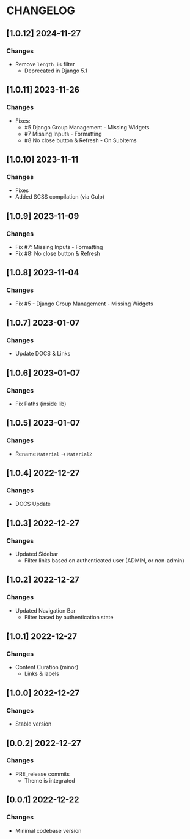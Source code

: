 # CHANGELOG

## [1.0.12] 2024-11-27
### Changes

- Remove `length_is` filter
  - Deprecated in Django 5.1

## [1.0.11] 2023-11-26
### Changes

- Fixes: 
  - #5 Django Group Management - Missing Widgets
  - #7 Missing Inputs - Formatting
  - #8 No close button & Refresh - On SubItems

## [1.0.10] 2023-11-11
### Changes

- Fixes 
- Added SCSS compilation (via Gulp)

## [1.0.9] 2023-11-09
### Changes

- Fix #7: Missing Inputs - Formatting
- Fix #8: No close button & Refresh

## [1.0.8] 2023-11-04
### Changes

- Fix #5 - Django Group Management - Missing Widgets

## [1.0.7] 2023-01-07
### Changes

- Update DOCS & Links

## [1.0.6] 2023-01-07
### Changes

- Fix Paths (inside lib)

## [1.0.5] 2023-01-07
### Changes

- Rename `Material` -> `Material2`

## [1.0.4] 2022-12-27
### Changes

- DOCS Update

## [1.0.3] 2022-12-27
### Changes

- Updated Sidebar
  - Filter links based on authenticated user (ADMIN, or non-admin)

## [1.0.2] 2022-12-27
### Changes

- Updated Navigation Bar
  - Filter based by authentication state

## [1.0.1] 2022-12-27
### Changes

- Content Curation (minor)
  - Links & labels

## [1.0.0] 2022-12-27
### Changes

- Stable version 

## [0.0.2] 2022-12-27
### Changes

- PRE_release commits
  - Theme is integrated 

## [0.0.1] 2022-12-22
### Changes

- Minimal codebase version
